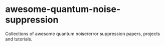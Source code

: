 # awesome-quantum-noise-suppression
Collections of awesome quantum noise/error suppression papers, projects and tutorials.
